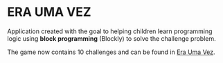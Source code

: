 # ERA UMA VEZ

Application created with the goal to helping children learn programming logic using **block programming** (Blockly) 
to solve the challenge problem.

The game now contains 10 challenges and can be found in [Era Uma Vez](https://eraumavez.herokuapp.com/).
